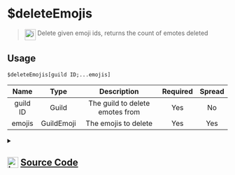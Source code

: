 # $deleteEmojis
> <img align="top" src="https://upload.wikimedia.org/wikipedia/commons/thumb/e/e4/Infobox_info_icon.svg/160px-Infobox_info_icon.svg.png?20150409153300" alt="image" width="25" height="auto"> Delete given emoji ids, returns the count of emotes deleted
## Usage
```
$deleteEmojis[guild ID;...emojis]
```
| Name | Type | Description | Required | Spread
| :---: | :---: | :---: | :---: | :---: |
guild ID | Guild | The guild to delete emotes from | Yes | No
emojis | GuildEmoji | The emojis to delete | Yes | Yes
<details>
<summary>
    
## <img align="top" src="https://cdn4.iconfinder.com/data/icons/iconsimple-logotypes/512/github-512.png" alt="image" width="25" height="auto">  [Source Code](https://github.com/tryforge/ForgeScript-V2/blob/main/src/native/deleteEmojis.ts)
    
</summary>
    
```ts
import { ArgType, NativeFunction, Return } from "../structures"
import noop from "../functions/noop"

export default new NativeFunction({
    name: "$deleteEmojis",
    version: "1.0.0",
    brackets: true,
    unwrap: true,
    description: "Delete given emoji ids, returns the count of emotes deleted",
    args: [
        {
            name: "guild ID",
            description: "The guild to delete emotes from",
            rest: false,
            required: true,
            type: ArgType.Guild,
        },
        {
            name: "emojis",
            description: "The emojis to delete",
            rest: true,
            pointer: 0,
            required: true,
            type: ArgType.GuildEmoji,
        },
    ],
    async execute(_, [, emotes]) {
        let count = 0
        for (let i = 0, len = emotes.length; i < len; i++) {
            const emote = emotes[i]
            const success = await emote.delete().catch(noop)
            if (success) count++
        }

        return Return.success(count)
    },
})

```
    
</details>